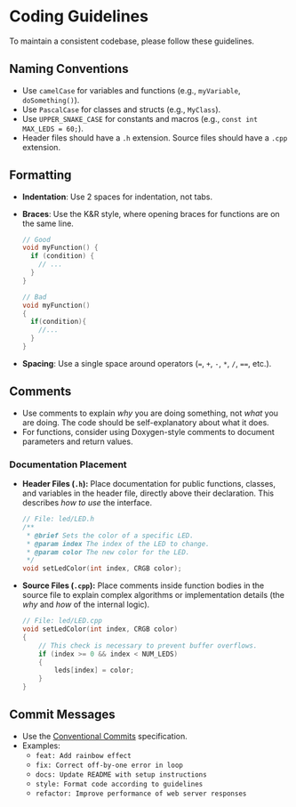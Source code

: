 # Coding Guidelines

To maintain a consistent codebase, please follow these guidelines.

## Naming Conventions

-   Use `camelCase` for variables and functions (e.g., `myVariable`, `doSomething()`).
-   Use `PascalCase` for classes and structs (e.g., `MyClass`).
-   Use `UPPER_SNAKE_CASE` for constants and macros (e.g., `const int MAX_LEDS = 60;`).
-   Header files should have a `.h` extension. Source files should have a `.cpp` extension.

## Formatting

-   **Indentation**: Use 2 spaces for indentation, not tabs.
-   **Braces**: Use the K&R style, where opening braces for functions are on the same line.

    ```cpp
    // Good
    void myFunction() {
      if (condition) {
        // ...
      }
    }

    // Bad
    void myFunction()
    {
      if(condition){
        //...
      }
    }
    ```

-   **Spacing**: Use a single space around operators (`=`, `+`, `-`, `*`, `/`, `==`, etc.).

## Comments

-   Use comments to explain _why_ you are doing something, not _what_ you are doing. The code should be self-explanatory about what it does.
-   For functions, consider using Doxygen-style comments to document parameters and return values.

### Documentation Placement

-   **Header Files (`.h`):** Place documentation for public functions, classes, and variables in the header file, directly above their declaration. This describes _how to use_ the interface.

    ```cpp
    // File: led/LED.h
    /**
     * @brief Sets the color of a specific LED.
     * @param index The index of the LED to change.
     * @param color The new color for the LED.
     */
    void setLedColor(int index, CRGB color);
    ```

-   **Source Files (`.cpp`):** Place comments inside function bodies in the source file to explain complex algorithms or implementation details (the _why_ and _how_ of the internal logic).

    ```cpp
    // File: led/LED.cpp
    void setLedColor(int index, CRGB color)
    {
        // This check is necessary to prevent buffer overflows.
        if (index >= 0 && index < NUM_LEDS)
        {
            leds[index] = color;
        }
    }
    ```

## Commit Messages

-   Use the [Conventional Commits](https://www.conventionalcommits.org/en/v1.0.0/) specification.
-   Examples:
    -   `feat: Add rainbow effect`
    -   `fix: Correct off-by-one error in loop`
    -   `docs: Update README with setup instructions`
    -   `style: Format code according to guidelines`
    -   `refactor: Improve performance of web server responses`

